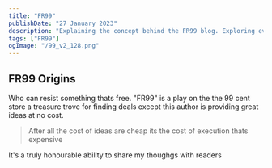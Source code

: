 ```yaml
---
title: "FR99"
publishDate: "27 January 2023"
description: "Explaining the concept behind the FR99 blog. Exploring everything from the blogs ideation to its practices"
tags: ["FR99"]
ogImage: "/99_v2_128.png" 
---
```


## FR99 Origins

Who can resist something thats free. "FR99" is a play on the the 99 cent store a treasure trove for finding deals except this author is providing great ideas at no cost.

> After all the cost of ideas are cheap its the cost of execution thats expensive 

It's a truly honourable ability to share my thoughgs with readers